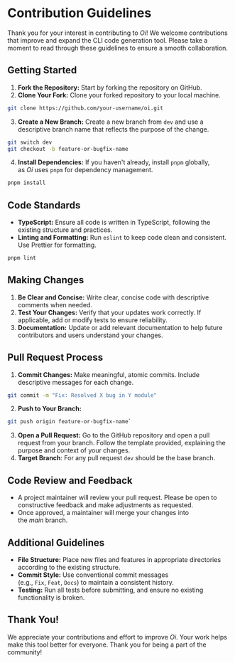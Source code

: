 # Contribution Guidelines

Thank you for your interest in contributing to _Oi_! We welcome contributions that improve and expand the CLI code generation tool. Please take a moment to read through these guidelines to ensure a smooth collaboration.

## Getting Started

1. **Fork the Repository:** Start by forking the repository on GitHub.
2. **Clone Your Fork:** Clone your forked repository to your local machine.

``` bash	
git clone https://github.com/your-username/oi.git
```

3. **Create a New Branch:** Create a new branch from `dev` and use a descriptive branch name that reflects the purpose of the change. 

```bash
git switch dev
git checkout -b feature-or-bugfix-name
```

4. **Install Dependencies:** If you haven't already, install `pnpm` globally, as _Oi_ uses `pnpm` for dependency management.

```bash
pnpm install
```

## Code Standards

- **TypeScript:** Ensure all code is written in TypeScript, following the existing structure and practices.
- **Linting and Formatting:** Run `eslint` to keep code clean and consistent. Use Prettier for formatting.

```bash
pnpm lint
```
## Making Changes

1. **Be Clear and Concise:** Write clear, concise code with descriptive comments when needed.
2. **Test Your Changes:** Verify that your updates work correctly. If applicable, add or modify tests to ensure reliability.
3. **Documentation:** Update or add relevant documentation to help future contributors and users understand your changes.

## Pull Request Process

1. **Commit Changes:** Make meaningful, atomic commits. Include descriptive messages for each change.

```bash
git commit -m "Fix: Resolved X bug in Y module"
```
 
2. **Push to Your Branch:**

```bash
git push origin feature-or-bugfix-name`
```

3. **Open a Pull Request:** Go to the GitHub repository and open a pull request from your branch. Follow the template provided, explaining the purpose and context of your changes.
4. **Target Branch**: For any pull request `dev` should be the base branch. 

## Code Review and Feedback

- A project maintainer will review your pull request. Please be open to constructive feedback and make adjustments as requested.
- Once approved, a maintainer will merge your changes into the _main_ branch.

## Additional Guidelines

- **File Structure:** Place new files and features in appropriate directories according to the existing structure.
- **Commit Style:** Use conventional commit messages (e.g., `Fix`, `Feat`, `Docs`) to maintain a consistent history.
- **Testing:** Run all tests before submitting, and ensure no existing functionality is broken.

## Thank You!

We appreciate your contributions and effort to improve _Oi_. Your work helps make this tool better for everyone. Thank you for being a part of the community!